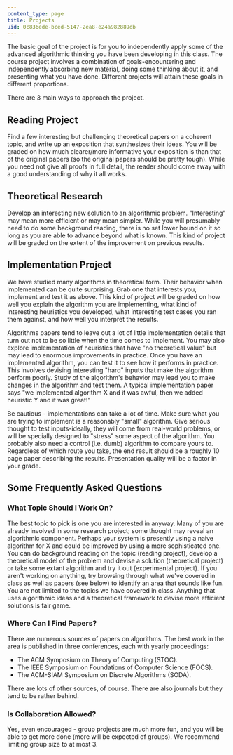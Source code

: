 ```yaml
---
content_type: page
title: Projects
uid: 0c836ede-bced-5147-2ea8-e24a982889db
---
```


The basic goal of the project is for you to independently apply some of the advanced algorithmic thinking you have been developing in this class. The course project involves a combination of goals-encountering and independently absorbing new material, doing some thinking about it, and presenting what you have done. Different projects will attain these goals in different proportions.

There are 3 main ways to approach the project.

Reading Project
---------------

Find a few interesting but challenging theoretical papers on a coherent topic, and write up an exposition that synthesizes their ideas. You will be graded on how much clearer/more informative your exposition is than that of the original papers (so the original papers should be pretty tough). While you need not give all proofs in full detail, the reader should come away with a good understanding of why it all works.

Theoretical Research
--------------------

Develop an interesting new solution to an algorithmic problem. "Interesting" may mean more efficient or may mean simpler. While you will presumably need to do some background reading, there is no set lower bound on it so long as you are able to advance beyond what is known. This kind of project will be graded on the extent of the improvement on previous results.

Implementation Project
----------------------

We have studied many algorithms in theoretical form. Their behavior when implemented can be quite surprising. Grab one that interests you, implement and test it as above. This kind of project will be graded on how well you explain the algorithm you are implementing, what kind of interesting heuristics you developed, what interesting test cases you ran them against, and how well you interpret the results.

Algorithms papers tend to leave out a lot of little implementation details that turn out not to be so little when the time comes to implement. You may also explore implementation of heuristics that have "no theoretical value" but may lead to enormous improvements in practice. Once you have an implemented algorithm, you can test it to see how it performs in practice. This involves devising interesting "hard" inputs that make the algorithm perform poorly. Study of the algorithm's behavior may lead you to make changes in the algorithm and test them. A typical implementation paper says "we implemented algorithm X and it was awful, then we added heuristic Y and it was great!"

Be cautious - implementations can take a lot of time. Make sure what you are trying to implement is a reasonably "small" algorithm. Give serious thought to test inputs-ideally, they will come from real-world problems, or will be specially designed to "stress" some aspect of the algorithm. You probably also need a control (i.e. dumb) algorithm to compare yours to. Regardless of which route you take, the end result should be a roughly 10 page paper describing the results. Presentation quality will be a factor in your grade.

Some Frequently Asked Questions
-------------------------------

### What Topic Should I Work On?

The best topic to pick is one you are interested in anyway. Many of you are already involved in some research project; some thought may reveal an algorithmic component. Perhaps your system is presently using a naive algorithm for X and could be improved by using a more sophisticated one. You can do background reading on the topic (reading project), develop a theoretical model of the problem and devise a solution (theoretical project) or take some extant algorithm and try it out (experimental project). If you aren't working on anything, try browsing through what we've covered in class as well as papers (see below) to identify an area that sounds like fun. You are not limited to the topics we have covered in class. Anything that uses algorithmic ideas and a theoretical framework to devise more efficient solutions is fair game.

### Where Can I Find Papers?

There are numerous sources of papers on algorithms. The best work in the area is published in three conferences, each with yearly proceedings:

*   The ACM Symposium on Theory of Computing (STOC).
*   The IEEE Symposium on Foundations of Computer Science (FOCS).
*   The ACM-SIAM Symposium on Discrete Algorithms (SODA).

There are lots of other sources, of course. There are also journals but they tend to be rather behind.

### Is Collaboration Allowed?

Yes, even encouraged - group projects are much more fun, and you will be able to get more done (more will be expected of groups). We recommend limiting group size to at most 3.